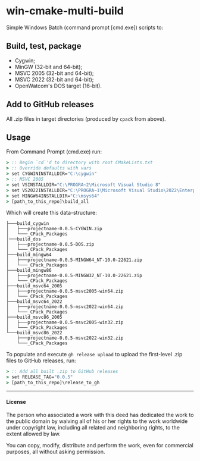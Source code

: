 win-cmake-multi-build
=====================

Simple Windows Batch (command prompt [cmd.exe]) scripts to:

## Build, test, package

  - Cygwin;
  - MinGW (32-bit and 64-bit);
  - MSVC 2005 (32-bit and 64-bit);
  - MSVC 2022 (32-bit and 64-bit);
  - OpenWatcom's DOS target (16-bit).

## Add to GitHub releases

All .zip files in target directories (produced by `cpack` from above).

## Usage

From Command Prompt (cmd.exe) run:
```cmd
> :: Begin `cd`'d to directory with root CMakeLists.txt
> :: Override defaults with vars
> set CYGWININSTALLDIR="C:\cygwin"
> :: MSVC 2005
> set VSINSTALLDIR="C:\PROGRA~2\Microsoft Visual Studio 8"
> set VS2022INSTALLDIR="C:\PROGRA~1\Microsoft Visual Studio\2022\Enterprise"
> set MINGW64INSTALLDIR="C:\msys64"
> [path_to_this_repo]\build_all
```

Which will create this data-structure:
```
├───build_cygwin
│   ├───projectname-0.0.5-CYGWIN.zip
│   └───_CPack_Packages
│───build_dos
│   ├───projectname-0.0.5-DOS.zip
│   └───_CPack_Packages
├───build_mingw64
│   ├───projectname-0.0.5-MINGW64_NT-10.0-22621.zip
│   └───_CPack_Packages
├───build_mingw86
│   ├───projectname-0.0.5-MINGW32_NT-10.0-22621.zip
│   └───_CPack_Packages
├───build_msvc64_2005
│   ├───projectname-0.0.5-msvc2005-win64.zip
│   └───_CPack_Packages
├───build_msvc64_2022
│   ├───projectname-0.0.5-msvc2022-win64.zip
│   └───_CPack_Packages
├───build_msvc86_2005
│   ├───projectname-0.0.5-msvc2005-win32.zip
│   └───_CPack_Packages
└───build_msvc86_2022
    ├───projectname-0.0.5-msvc2022-win32.zip
    └───_CPack_Packages
```

To populate and execute `gh release upload` to upload the first-level .zip files to GitHub releases, run:

```cmd
> :: Add all built .zip to GitHub releases
> set RELEASE_TAG="0.0.5"
> [path_to_this_repo]\release_to_gh
```

---

#### License

The person who associated a work with this deed has dedicated the work to the public domain by waiving all of his or her rights to the work worldwide under copyright law, including all related and neighboring rights, to the extent allowed by law.

You can copy, modify, distribute and perform the work, even for commercial purposes, all without asking permission.
